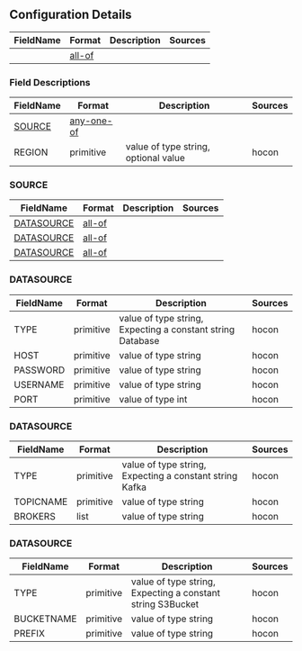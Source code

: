 
## Configuration Details


|FieldName|Format                     |Description|Sources|
|---      |---                        |---        |---    |
|         |[all-of](fielddescriptions)|           |       |

### Field Descriptions

|FieldName       |Format              |Description                         |Sources|
|---             |---                 |---                                 |---    |
|[SOURCE](source)|[any-one-of](source)|                                    |       |
|REGION          |primitive           |value of type string, optional value|hocon  |

### SOURCE

|FieldName                 |Format                |Description|Sources|
|---                       |---                   |---        |---    |
|[DATASOURCE](datasource-2)|[all-of](datasource-2)|           |       |
|[DATASOURCE](datasource-1)|[all-of](datasource-1)|           |       |
|[DATASOURCE](datasource)  |[all-of](datasource)  |           |       |

### DATASOURCE

|FieldName|Format   |Description                                               |Sources|
|---      |---      |---                                                       |---    |
|TYPE     |primitive|value of type string, Expecting a constant string Database|hocon  |
|HOST     |primitive|value of type string                                      |hocon  |
|PASSWORD |primitive|value of type string                                      |hocon  |
|USERNAME |primitive|value of type string                                      |hocon  |
|PORT     |primitive|value of type int                                         |hocon  |

### DATASOURCE

|FieldName|Format   |Description                                            |Sources|
|---      |---      |---                                                    |---    |
|TYPE     |primitive|value of type string, Expecting a constant string Kafka|hocon  |
|TOPICNAME|primitive|value of type string                                   |hocon  |
|BROKERS  |list     |value of type string                                   |hocon  |

### DATASOURCE

|FieldName |Format   |Description                                               |Sources|
|---       |---      |---                                                       |---    |
|TYPE      |primitive|value of type string, Expecting a constant string S3Bucket|hocon  |
|BUCKETNAME|primitive|value of type string                                      |hocon  |
|PREFIX    |primitive|value of type string                                      |hocon  |
